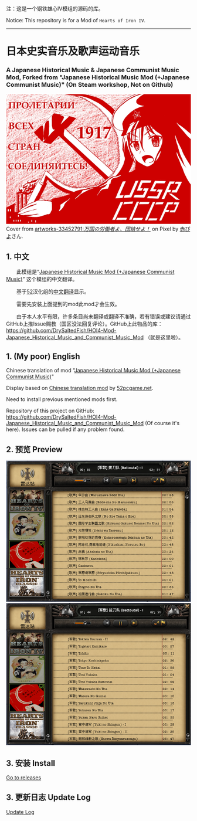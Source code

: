 注：这是一个钢铁雄心IV模组的源码的库。

Notice: This repository is for a Mod of `Hearts of Iron IV`.

---



# 日本史实音乐及歌声运动音乐

### A Japanese Historical Music & Japanese Communist Music Mod, Forked from "Japanese Historical Music Mod (+Japanese Communist Music)" (On Steam workshop, Not on Github)

![Thumbnail](Thumbnail.png)
Cover from [artworks-33452791:*万国の労働者よ、団結せよ！*](https://www.pixiv.net/artworks/33452791) on Pixel by [赤ぴよ](https://www.pixiv.net/users/2476843)さん.



## 1. 中文

　　此模组是“[Japanese Historical Music Mod (+Japanese Communist Music)](https://steamcommunity.com/sharedfiles/filedetails/?id=699176908)” 这个模组的中文翻译。

　　基于[52](http://bbs.52pcgame.net/)汉化组的[中文翻译](https://steamcommunity.com/workshop/filedetails/?id=698748356)显示。

　　需要先安装上面提到的mod此mod才会生效。

　　由于本人水平有限，许多条目尚未翻译或翻译不准确，若有错误或建议请通过GitHub上推Issue赐教（国区没法回复评论）。GitHub上此物品的库：https://github.com/DrySaltedFish/HOI4-Mod-Japanese_Historical_Music_and_Communist_Music_Mod （就是这里啦）。



## 1. (My poor) English

Chinese translation of mod "[Japanese Historical Music Mod (+Japanese Communist Music)](https://steamcommunity.com/sharedfiles/filedetails/?id=699176908)"

Display based on [Chinese translation mod](https://steamcommunity.com/workshop/filedetails/?id=698748356) by [52pcgame.net](http://bbs.52pcgame.net/).

Need to install previous mentioned mods first.

Repository of this project on GitHub: https://github.com/DrySaltedFish/HOI4-Mod-Japanese_Historical_Music_and_Communist_Music_Mod (Of course it's here). Issues can be pulled if any problem found.



## 2. 预览 Preview

![Preview1](_steam/Preview1.png)
![Preview2](_steam/Preview2.png)



## 3. 安装 Install

[Go to releases](https://github.com/DrySaltedFish/HOI4-Mod-Japanese_Historical_Music_and_Communist_Music_Mod/releases)



## 3. 更新日志 Update Log

[Update Log](_readme/UpdateLog.md)
